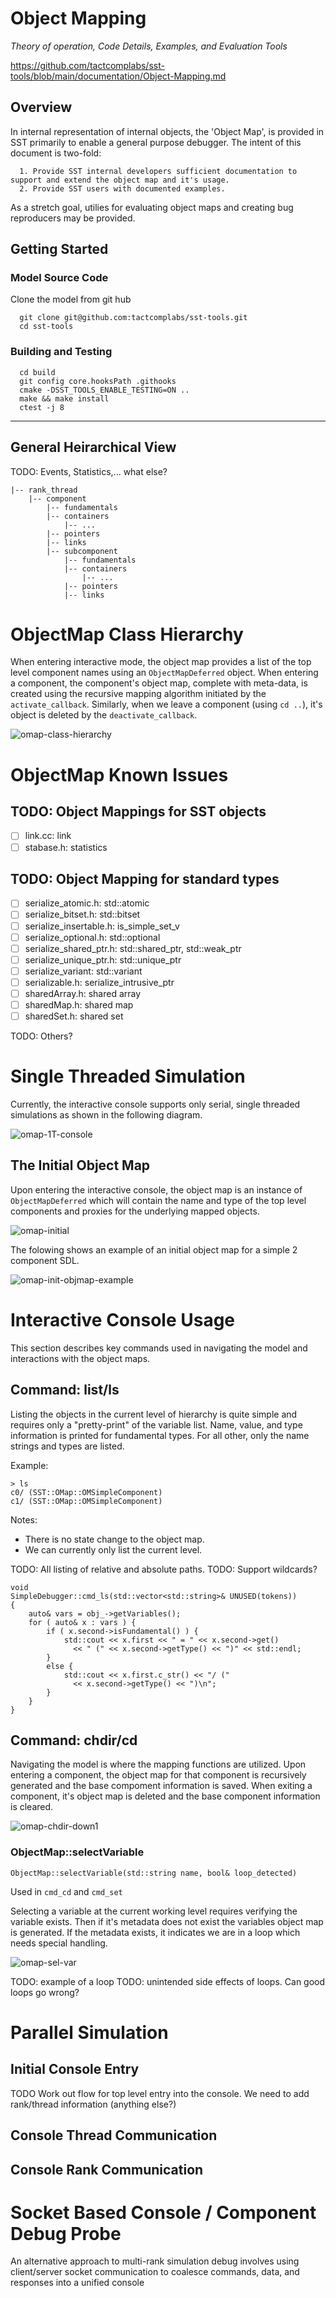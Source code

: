 # Object Mapping
  *Theory of operation, Code Details, Examples, and Evaluation Tools*

https://github.com/tactcomplabs/sst-tools/blob/main/documentation/Object-Mapping.md

## Overview

In internal representation of internal objects, the 'Object Map',  is provided in SST primarily to 
enable a general purpose debugger. The intent of this document is two-fold:

      1. Provide SST internal developers sufficient documentation to support and extend the object map and it's usage.
      2. Provide SST users with documented examples.

As a stretch goal, utilies for evaluating object maps and creating bug reproducers may be provided.

## Getting Started

### Model Source Code

Clone the model from git hub

      git clone git@github.com:tactcomplabs/sst-tools.git
      cd sst-tools

### Building and Testing

      cd build
      git config core.hooksPath .githooks
      cmake -DSST_TOOLS_ENABLE_TESTING=ON ..
      make && make install
      ctest -j 8

---
## General Heirarchical View

TODO: Events, Statistics,... what else?
```
|-- rank_thread
    |-- component
        |-- fundamentals
        |-- containers
            |-- ...
        |-- pointers
        |-- links
        |-- subcomponent
            |-- fundamentals
            |-- containers
                |-- ...
            |-- pointers
            |-- links
```

# ObjectMap Class Hierarchy

When entering interactive mode, the object map provides a list of the top level component names using an `ObjectMapDeferred` object. When entering a component, the component's object map, complete with meta-data, is created using the recursive mapping algorithm initiated by the `activate_callback`. Similarly, when we leave a component (using `cd ..`), it's object is deleted by the `deactivate_callback`.

<img src="./imgs/omap-class-hierarchy.png" alt="omap-class-hierarchy" />

# ObjectMap Known Issues

## TODO: Object Mappings for SST objects
- [ ] link.cc:  link
- [ ] stabase.h: statistics

## TODO: Object Mapping for standard types
- [ ] serialize_atomic.h: std::atomic
- [ ] serialize_bitset.h:  std::bitset
- [ ] serialize_insertable.h: is_simple_set_v
- [ ] serialize_optional.h: std::optional
- [ ] serialize_shared_ptr.h: std::shared_ptr, std::weak_ptr
- [ ] serialize_unique_ptr.h: std::unique_ptr
- [ ] serialize_variant: std::variant
- [ ] serializable.h: serialize_intrusive_ptr
- [ ] sharedArray.h: shared array
- [ ] sharedMap.h: shared map
- [ ] sharedSet.h: shared set
  
TODO: Others?
  
# Single Threaded Simulation

Currently, the interactive console supports only serial, single threaded simulations as shown in the following diagram.

<img src="./imgs/omap-1T-console.png" alt="omap-1T-console" />

## The Initial Object Map

Upon entering the interactive console, the object map is an instance of `ObjectMapDeferred` which will contain the name and type of the top level components and proxies for the underlying mapped objects.

<img src="./imgs/omap-initial.png" alt="omap-initial" />

The folowing shows an example of an initial object map for a simple 2 component SDL.

<img src="./imgs/omap-init-objmap-example.png" alt="omap-init-objmap-example" />

# Interactive Console Usage

This section describes key commands used in navigating the model and interactions with the object maps.

## Command: list/ls

Listing the objects in the current level of hierarchy is quite simple and requires only a "pretty-print" of the variable list. Name, value, and type information is printed for fundamental types. For all other, only the name strings and types are listed.

Example:
```
> ls
c0/ (SST::OMap::OMSimpleComponent)
c1/ (SST::OMap::OMSimpleComponent)
```

Notes:
- There is no state change to the object map.
- We can currently only list the current level.

TODO: All listing of relative and absolute paths.
TODO: Support wildcards?

```
void
SimpleDebugger::cmd_ls(std::vector<std::string>& UNUSED(tokens))
{
    auto& vars = obj_->getVariables();
    for ( auto& x : vars ) {
        if ( x.second->isFundamental() ) {
            std::cout << x.first << " = " << x.second->get() 
              << " (" << x.second->getType() << ")" << std::endl;
        }
        else {
            std::cout << x.first.c_str() << "/ (" 
              << x.second->getType() << ")\n";
        }
    }
}
```

## Command: chdir/cd

Navigating the model is where the mapping functions are utilized.  Upon entering a component, the object map for that component is recursively generated and the base compoment information is saved.  When exiting a component, it's object map is deleted and the base component information is cleared.

<img src="./imgs/omap-chdir-down1.png" alt="omap-chdir-down1" />

### ObjectMap::selectVariable

`ObjectMap::selectVariable(std::string name, bool& loop_detected)`

Used in `cmd_cd` and `cmd_set`

Selecting a variable at the current working level requires verifying the variable exists. Then if it's metadata does not exist the variables object map is generated. If the metadata exists, it indicates we are in a loop which needs special handling.

<img src="./imgs/omap-sel-var.png" alt="omap-sel-var" />

TODO: example of a loop
TODO: unintended side effects of loops. Can good loops go wrong?

# Parallel Simulation

## Initial Console Entry
TODO Work out flow for top level entry into the console. We need to add rank/thread information (anything else?)

## Console Thread Communication

## Console Rank Communication

# Socket Based Console / Component Debug Probe

An alternative approach to multi-rank simulation debug involves using client/server socket communication to coalesce commands, data, and responses into a unified console